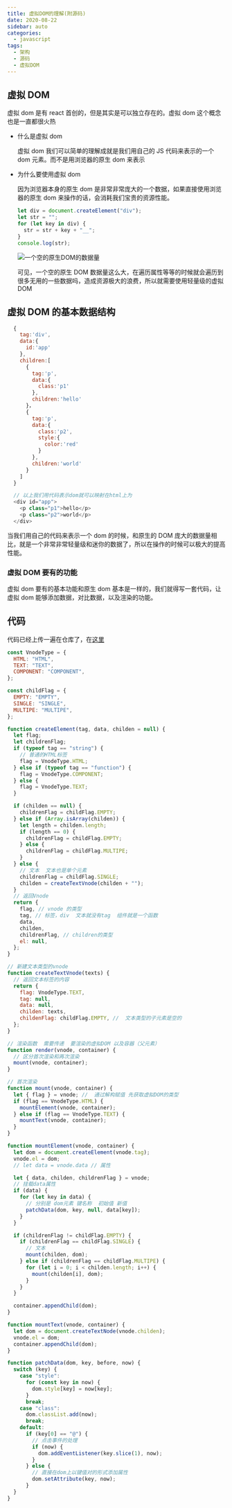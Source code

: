 ```yaml
---
title: 虚拟DOM的理解(附源码)
date: 2020-08-22
sidebar: auto
categories:
  - javascript
tags:
  - 架构
  - 源码
  - 虚拟DOM
---
```


## 虚拟 DOM

虚拟 dom 是有 react 首创的，但是其实是可以独立存在的。虚拟 dom 这个概念也是一直都很火热

- 什么是虚拟 dom

  虚拟 dom 我们可以简单的理解成就是我们用自己的 JS 代码来表示的一个 dom 元素。而不是用浏览器的原生 dom 来表示

- 为什么要使用虚拟 dom

  因为浏览器本身的原生 dom 是非常非常庞大的一个数据，如果直接使用浏览器的原生 dom 来操作的话，会消耗我们宝贵的资源性能。

  ```js
  let div = document.createElement("div");
  let str = "";
  for (let key in div) {
    str = str + key + "__";
  }
  console.log(str);
  ```

  ![一个空的原生DOM的数据量](https://img-blog.csdnimg.cn/20200822234149562.png?x-oss-process=image/watermark,type_ZmFuZ3poZW5naGVpdGk,shadow_10,text_aHR0cHM6Ly9ibG9nLmNzZG4ubmV0L3dlaXhpbl80NjI0MDE2Mg==,size_16,color_FFFFFF,t_70#pic_center)

  可见，一个空的原生 DOM 数据量这么大，在遍历属性等等的时候就会遍历到很多无用的一些数据吗，造成资源极大的浪费，所以就需要使用轻量级的虚拟 DOM

## 虚拟 DOM 的基本数据结构

```js
  {
    tag:'div',
    data:{
      id:'app'
    },
    children:[
      {
        tag:'p',
        data:{
          class:'p1'
        },
        children:'hello'
      }，
      {
        tag:'p',
        data:{
          class:'p2',
          style:{
            color:'red'
          }
        },
        children:'world'
      }
    ]
  }

  // 以上我们用代码表示dom就可以映射在html上为
  <div id="app">
    <p class="p1">hello</p>
    <p class="p2">world</p>
  </div>

```

当我们用自己的代码来表示一个 dom 的时候，和原生的 DOM 庞大的数据量相比，就是一个非常非常轻量级和迷你的数据了，所以在操作的时候可以极大的提高性能。

### 虚拟 DOM 要有的功能

虚拟 dom 要有的基本功能和原生 dom 基本是一样的，我们就得写一套代码，让虚拟 dom 能够添加数据，对比数据，以及渲染的功能。

## 代码

代码已经上传一遍在仓库了，在[这里](https://gitee.com/jimmyxuexue/front_end_architecture/tree/master/%E8%99%9A%E6%8B%9FDOM)

```js
const VnodeType = {
  HTML: "HTML",
  TEXT: "TEXT",
  COMPONENT: "COMPONENT",
};

const childFlag = {
  EMPTY: "EMPTY",
  SINGLE: "SINGLE",
  MULTIPE: "MULTIPE",
};

function createElement(tag, data, childen = null) {
  let flag;
  let childrenFlag;
  if (typeof tag == "string") {
    // 普通的HTML标签
    flag = VnodeType.HTML;
  } else if (typeof tag == "function") {
    flag = VnodeType.COMPONENT;
  } else {
    flag = VnodeType.TEXT;
  }

  if (childen == null) {
    childrenFlag = childFlag.EMPTY;
  } else if (Array.isArray(childen)) {
    let length = childen.length;
    if (length == 0) {
      childrenFlag = childFlag.EMPTY;
    } else {
      childrenFlag = childFlag.MULTIPE;
    }
  } else {
    // 文本  文本也是单个元素
    childrenFlag = childFlag.SINGLE;
    childen = createTextVnode(childen + "");
  }
  // 返回Vnode
  return {
    flag, // vnode 的类型
    tag, // 标签，div  文本就没有tag  组件就是一个函数
    data,
    childen,
    childrenFlag, // children的类型
    el: null,
  };
}

// 新建文本类型的vnode
function createTextVnode(texts) {
  // 返回文本标签的内容
  return {
    flag: VnodeType.TEXT,
    tag: null,
    data: null,
    childen: texts,
    childenFlag: childFlag.EMPTY, //  文本类型的子元素是空的
  };
}

// 渲染函数  需要传递  要渲染的虚拟DOM 以及容器（父元素）
function render(vnode, container) {
  // 区分首次渲染和再次渲染
  mount(vnode, container);
}

// 首次渲染
function mount(vnode, container) {
  let { flag } = vnode; //  通过解构赋值 先获取虚拟DOM的类型
  if (flag == VnodeType.HTML) {
    mountElement(vnode, container);
  } else if (flag == VnodeType.TEXT) {
    mountText(vnode, container);
  }
}

function mountElement(vnode, container) {
  let dom = document.createElement(vnode.tag);
  vnode.el = dom;
  // let data = vnode.data // 属性

  let { data, childen, childrenFlag } = vnode;
  // 挂载data属性
  if (data) {
    for (let key in data) {
      // 分别是 dom元素 键名称  初始值 新值
      patchData(dom, key, null, data[key]);
    }
  }

  if (childrenFlag != childFlag.EMPTY) {
    if (childrenFlag == childFlag.SINGLE) {
      // 文本
      mount(childen, dom);
    } else if (childrenFlag == childFlag.MULTIPE) {
      for (let i = 0; i < childen.length; i++) {
        mount(childen[i], dom);
      }
    }
  }

  container.appendChild(dom);
}

function mountText(vnode, container) {
  let dom = document.createTextNode(vnode.childen);
  vnode.el = dom;
  container.appendChild(dom);
}

function patchData(dom, key, before, now) {
  switch (key) {
    case "style":
      for (const key in now) {
        dom.style[key] = now[key];
      }
      break;
    case "class":
      dom.classList.add(now);
      break;
    default:
      if (key[0] == "@") {
        // 点击事件的处理
        if (now) {
          dom.addEventListener(key.slice(1), now);
        }
      } else {
        // 直接在dom上以键值对的形式添加属性
        dom.setAttribute(key, now);
      }
  }
}
```
